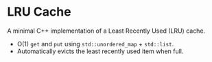 # LRU Cache

A minimal C++ implementation of a Least Recently Used (LRU) cache.  
- O(1) `get` and `put` using `std::unordered_map` + `std::list`.  
- Automatically evicts the least recently used item when full.  

